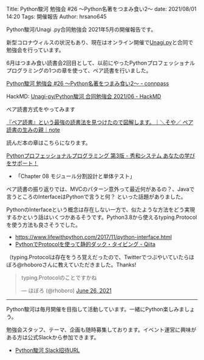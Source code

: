 Title: Python駿河 勉強会 #26 ～Python名著をつまみ食い2～ 
date: 2021/08/01 14:20
Tags: 開催報告
Author: hrsano645

Python駿河/Unagi .py合同勉強会 2021年5月の開催報告です。

新型コロナウィルスの状況もあり、現在はオンライン開催で[Unagi.py](https://unagi-py.connpass.com/)と合同で勉強会を行っています。

6月はつまみ食い読書会2回目として、以前にやったPythonプロフェッショナルプログラミングの1つの章を使って、ペア読書を行いました。

[Python駿河 勉強会 #26 ～Python名著をつまみ食い2～ - connpass](https://py-suruga.connpass.com/event/216357/)

HackMD: [Unagi-py/Python駿河 合同勉強会 2021/06 - HackMD](https://hackmd.io/@pysuruga-unagipy/SJRcfYSsO)


ペア読書方式をやってみます

[『ペア読書』という最強の読書法を見つけたので図解します。｜＼そや／ ペア読書の生みの親｜note](https://note.com/1000tea_/n/nc4b9f41aee56)

読んだ本の章はこちらになります。

[Pythonプロフェッショナルプログラミング 第3版 - 秀和システム あなたの学びをサポート！](https://www.shuwasystem.co.jp/book/9784798053820.html)

- 「Chapter 08 モジュール分割設計と単体テスト」

ペア読書の振り返りでは、MVCのパターン意外って最近何があるの？、Javaで言うところのInterfaceはPythonで言うと何？ といった話題がありました。

PythonのInterfaceという概念は存在しない一方で、似たような方法をどう実現するかという話はいくつかあるそうです。Python3.8から使えるtyping.Protocolを使う方法も良さそうでした。

- https://www.lifewithpython.com/2017/11/python-interface.html
- [PythonでProtocolを使って静的ダック・タイピング - Qiita](https://qiita.com/spicy_laichi/items/29ef79eac29d61fcb503)

（typing.Protocolは存在をうろ覚えだったので、Twitterでつぶやいていたらほぼろ@rhoboroさんに教えていただきました。Thanks!

<blockquote class="twitter-tweet"><p lang="ja" dir="ltr">typing.Protocolのことですかね</p>&mdash; ほぼろ (@rhoboro) <a href="https://twitter.com/rhoboro/status/1408931754610597888?ref_src=twsrc%5Etfw">June 26, 2021</a></blockquote> <script async src="https://platform.twitter.com/widgets.js" charset="utf-8"></script>

---

Python駿河は毎月開催を目指して活動しています。一緒にPython楽しみましょう。

勉強会スタッフ、テーマ、企画も随時募集しております。イベント運営に興味がある方は公式Slackから参加できます。

- [Python駿河 Slack招待URL](https://join.slack.com/t/py-suruga/shared_invite/zt-811b9pwj-R_RbCmlTlV4B5iVKxF5gfA)